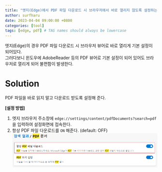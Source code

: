 ```yaml
---
title: "엣지(Edge)에서 PDF 파일 다운로드 시 브라우저에서 바로 열리지 않도록 설정하는 방법"
author: surfharu
date: 2023-04-04 09:00:00 +0800
categories: [tool]
tags: [edge, pdf] # TAG names should always be lowercase
---
```


엣지(Edge)의 경우 PDF 파일 다운로드 시 브라우저 뷰어로 바로 열리게 기본 설정이 되어있다.  
그러다보니 윈도우에 AdobeReader 등의 PDF 뷰어로 기본 설정이 되어 있어도 브라우저로 열리게 되어 불편함이 발생한다.

# Solution
PDF 파일을 바로 읽지 말고 다운로드 받도록 설정해 준다.  

**[설정 방법]**
1. 엣지 브라우저 주소창에 `edge://settings/content/pdfDocuments?search=pdf` 을 입력하여 설정화면에 접속한다.   
2. 항상 PDF 파일 다운로드를 `ON` 해준다. (default: OFF)
![](/assets/images/tool-3-1.png)